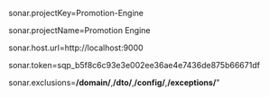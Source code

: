 sonar.projectKey=Promotion-Engine

sonar.projectName=Promotion Engine

sonar.host.url=http://localhost:9000

sonar.token=sqp_b5f8c6c93e3e002ee36ae4e7436de875b66671df

sonar.exclusions=**/domain/**,**/dto/**,**/config/**,**/exceptions/**"
